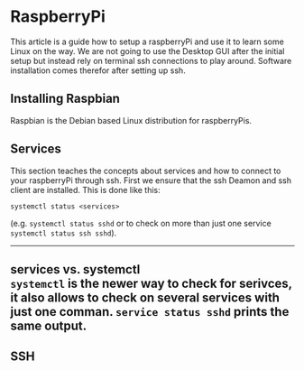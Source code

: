 # RaspberryPi
This article is a guide how to setup a 
raspberryPi and use it to learn some Linux on the way.
We are not going to use the Desktop GUI after the initial 
setup but instead rely on terminal ssh connections to play
around. Software installation comes therefor after
setting up ssh.

## Installing Raspbian
Raspbian is the Debian based Linux distribution for
raspberryPis. 


## Services
This section teaches the concepts about services 
and how to connect to your raspberryPi through ssh.
First we ensure that the ssh Deamon and ssh client 
are installed. This is done like this:
```
systemctl status <services>
```
(e.g. `systemctl status sshd` or to check on
more than just one service `systemctl status ssh sshd`).

---
__services vs. systemctl__  
`systemctl` is the newer way to check for serivces, it also
allows to check on several services with just one comman.
`service status sshd` prints the same output.  
---

## SSH
